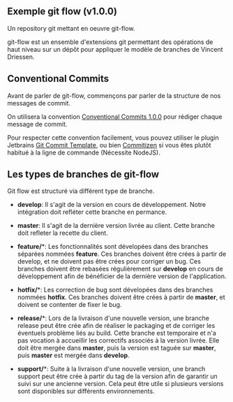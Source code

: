 Exemple git flow (v1.0.0)
----------------

Un repository git mettant en oeuvre git-flow.

git-flow est un ensemble d'extensions git permettant des opérations de haut niveau sur un dépôt pour appliquer le 
modèle de branches de Vincent Driessen.


Conventional Commits
--------------------
Avant de parler de git-flow, commençons par parler de la structure de nos messages de commit.

On utilisera la convention [Conventional Commits 1.0.0](https://www.conventionalcommits.org/fr/v1.0.0/) pour rédiger 
chaque message de commit.

Pour respecter cette convention facilement, vous pouvez utiliser le plugin Jetbrains [Git Commit Template](https://plugins.jetbrains.com/plugin/9861-git-commit-template), 
ou bien [Commitizen](https://github.com/commitizen/cz-cli) si vous êtes plutôt habitué à la ligne de commande (Nécessite NodeJS).

Les types de branches de git-flow
---------------------------------

Git flow est structuré via différent type de branche.

- **develop**: Il s'agit de la version en cours de développement. Notre intégration doit refléter cette branche en permance.

- **master**: Il s'agit de la dernière version livrée au client. Cette branche doit refleter la recette du client.

- **feature/***: Les fonctionnalités sont dévelopées dans des branches séparées nommées **feature**. Ces branches doivent 
être crées à partir de develop, et ne doivent pas être crées pour corriger un bug. Ces branches doivent être rebasées
régulièrement sur **develop** en cours de développement afin de bénéficier de la dernière version de l'application.

- **hotfix/***: Les correction de bug sont dévelopées dans des branches nommées **hotfix**. Ces branches doivent être 
crées à partir de **master**, et doivent se contenter de fixer le bug.

- **release/***: Lors de la livraison d'une nouvelle version, une branche release peut être crée afin de réaliser le
packaging et de corriger les éventuels problème liés au build. Cette branche est temporaire et n'a pas vocation à 
accueillir les correctifs associés à la version livrée. Elle doit être mergée dans **master**, puis la version est 
taguée sur **master**, puis **master** est mergée dans **develop**.

- **support/***: Suite à la livraison d'une nouvelle version, une branch support peut être crée à partir du tag de la
version afin de garantir un suivi sur une ancienne version. Cela peut être utile si plusieurs versions sont disponibles
sur différents environnements.
